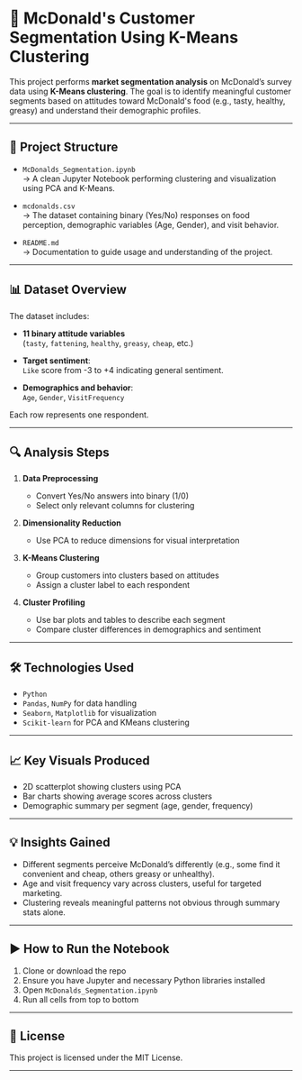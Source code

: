 # 🍔 McDonald's Customer Segmentation Using K-Means Clustering

This project performs **market segmentation analysis** on McDonald’s survey data using **K-Means clustering**. The goal is to identify meaningful customer segments based on attitudes toward McDonald's food (e.g., tasty, healthy, greasy) and understand their demographic profiles.

---

## 📁 Project Structure

- `McDonalds_Segmentation.ipynb`  
  → A clean Jupyter Notebook performing clustering and visualization using PCA and K-Means.

- `mcdonalds.csv`  
  → The dataset containing binary (Yes/No) responses on food perception, demographic variables (Age, Gender), and visit behavior.

- `README.md`  
  → Documentation to guide usage and understanding of the project.

---

## 📊 Dataset Overview

The dataset includes:

- **11 binary attitude variables**  
  (`tasty`, `fattening`, `healthy`, `greasy`, `cheap`, etc.)

- **Target sentiment**:  
  `Like` score from -3 to +4 indicating general sentiment.

- **Demographics and behavior**:  
  `Age`, `Gender`, `VisitFrequency`

Each row represents one respondent.

---

## 🔍 Analysis Steps

1. **Data Preprocessing**
   - Convert Yes/No answers into binary (1/0)
   - Select only relevant columns for clustering

2. **Dimensionality Reduction**
   - Use PCA to reduce dimensions for visual interpretation

3. **K-Means Clustering**
   - Group customers into clusters based on attitudes
   - Assign a cluster label to each respondent

4. **Cluster Profiling**
   - Use bar plots and tables to describe each segment
   - Compare cluster differences in demographics and sentiment

---

## 🛠 Technologies Used

- `Python`  
- `Pandas`, `NumPy` for data handling  
- `Seaborn`, `Matplotlib` for visualization  
- `Scikit-learn` for PCA and KMeans clustering

---

## 📈 Key Visuals Produced

- 2D scatterplot showing clusters using PCA
- Bar charts showing average scores across clusters
- Demographic summary per segment (age, gender, frequency)

---

## 💡 Insights Gained

- Different segments perceive McDonald’s differently (e.g., some find it convenient and cheap, others greasy or unhealthy).
- Age and visit frequency vary across clusters, useful for targeted marketing.
- Clustering reveals meaningful patterns not obvious through summary stats alone.

---

## ▶️ How to Run the Notebook

1. Clone or download the repo
2. Ensure you have Jupyter and necessary Python libraries installed
3. Open `McDonalds_Segmentation.ipynb`
4. Run all cells from top to bottom

---

## 📄 License

This project is licensed under the MIT License.

---

